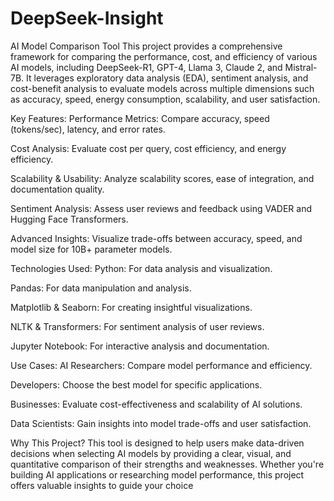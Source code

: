 # DeepSeek-Insight
AI Model Comparison Tool
This project provides a comprehensive framework for comparing the performance, cost, and efficiency of various AI models, including DeepSeek-R1, GPT-4, Llama 3, Claude 2, and Mistral-7B. It leverages exploratory data analysis (EDA), sentiment analysis, and cost-benefit analysis to evaluate models across multiple dimensions such as accuracy, speed, energy consumption, scalability, and user satisfaction.

Key Features:
Performance Metrics: Compare accuracy, speed (tokens/sec), latency, and error rates.

Cost Analysis: Evaluate cost per query, cost efficiency, and energy efficiency.

Scalability & Usability: Analyze scalability scores, ease of integration, and documentation quality.

Sentiment Analysis: Assess user reviews and feedback using VADER and Hugging Face Transformers.

Advanced Insights: Visualize trade-offs between accuracy, speed, and model size for 10B+ parameter models.

Technologies Used:
Python: For data analysis and visualization.

Pandas: For data manipulation and analysis.

Matplotlib & Seaborn: For creating insightful visualizations.

NLTK & Transformers: For sentiment analysis of user reviews.

Jupyter Notebook: For interactive analysis and documentation.

Use Cases:
AI Researchers: Compare model performance and efficiency.

Developers: Choose the best model for specific applications.

Businesses: Evaluate cost-effectiveness and scalability of AI solutions.

Data Scientists: Gain insights into model trade-offs and user satisfaction.

Why This Project?
This tool is designed to help users make data-driven decisions when selecting AI models by providing a clear, visual, and quantitative comparison of their strengths and weaknesses. Whether you're building AI applications or researching model performance, this project offers valuable insights to guide your choice
